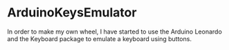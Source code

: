 # ArduinoKeysEmulator
In order to make my own wheel, I have started to use the Arduino Leonardo and the Keyboard package to emulate a keyboard using buttons.
